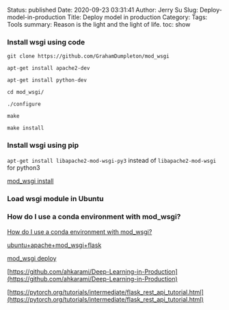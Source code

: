 Status: published
Date: 2020-09-23 03:31:41
Author: Jerry Su
Slug: Deploy-model-in-production
Title: Deploy model in production
Category: 
Tags: Tools 
summary: Reason is the light and the light of life.
toc: show

### Install wsgi using code

```
git clone https://github.com/GrahamDumpleton/mod_wsgi

apt-get install apache2-dev

apt-get install python-dev

cd mod_wsgi/

./configure

make

make install

```

### Install wsgi using  pip

`apt-get install libapache2-mod-wsgi-py3` instead of `libapache2-mod-wsgi` for python3

[mod_wsgi install](https://modwsgi.readthedocs.io/en/develop/user-guides/quick-installation-guide.html)

### Load wsgi module in Ubuntu

### How do I use a conda environment with mod_wsgi?

[How do I use a conda environment with mod_wsgi?](https://stackoverflow.com/questions/30581316/how-do-i-use-a-conda-environment-with-mod-wsgi)

[ubuntu+apache+mod_wsgi+flask](https://blog.csdn.net/weixin_44520881/article/details/104334076?utm_medium=distribute.pc_relevant.none-task-blog-searchFromBaidu-3.add_param_isCf&depth_1-utm_source=distribute.pc_relevant.none-task-blog-searchFromBaidu-3.add_param_isCf)







[mod_wsgi deploy](https://dormousehole.readthedocs.io/en/latest/deploying/mod_wsgi.html)


[https://github.com/ahkarami/Deep-Learning-in-Production](https://github.com/ahkarami/Deep-Learning-in-Production)

[https://pytorch.org/tutorials/intermediate/flask_rest_api_tutorial.html](https://pytorch.org/tutorials/intermediate/flask_rest_api_tutorial.html)
